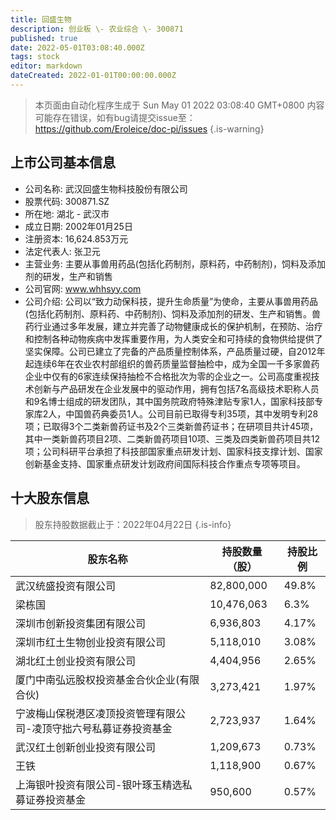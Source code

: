 ```yaml
---
title: 回盛生物
description: 创业板 \- 农业综合 \- 300871
published: true
date: 2022-05-01T03:08:40.000Z
tags: stock
editor: markdown
dateCreated: 2022-01-01T00:00:00.000Z
---
```


> 本页面由自动化程序生成于 Sun May 01 2022 03:08:40 GMT+0800
> 内容可能存在错误，如有bug请提交issue至：https://github.com/Eroleice/doc-pi/issues
{.is-warning}

## 上市公司基本信息
- 公司名称: 武汉回盛生物科技股份有限公司
- 股票代码: 300871.SZ
- 所在地: 湖北 - 武汉市
- 成立日期: 2002年01月25日
- 注册资本: 16,624.853万元
- 法定代表人: 张卫元
- 主营业务: 主要从事兽用药品(包括化药制剂，原料药，中药制剂)，饲料及添加剂的研发，生产和销售
- 公司官网: www.whhsyy.com
- 公司介绍: 公司以“致力动保科技，提升生命质量”为使命，主要从事兽用药品(包括化药制剂、原料药、中药制剂)、饲料及添加剂的研发、生产和销售。兽药行业通过多年发展，建立并完善了动物健康成长的保护机制，在预防、治疗和控制各种动物疾病中发挥重要作用，为人类安全和可持续的食物供给提供了坚实保障。公司已建立了完备的产品质量控制体系，产品质量过硬，自2012年起连续6年在农业农村部组织的兽药质量监督抽检中，成为全国一千多家兽药企业中仅有的6家连续保持抽检不合格批次为零的企业之一。公司高度重视技术创新与产品研发在企业发展中的驱动作用，拥有包括7名高级技术职称人员和9名博士组成的研发团队，其中国务院政府特殊津贴专家1人，国家科技部专家库2人，中国兽药典委员1人。公司目前已取得专利35项，其中发明专利28项；已取得3个二类新兽药证书及2个三类新兽药证书；在研项目共计45项，其中一类新兽药项目2项、二类新兽药项目10项、三类及四类新兽药项目共12项；公司科研平台承担了科技部国家重点研发计划、国家科技支撑计划、国家创新基金支持、国家重点研发计划政府间国际科技合作重点专项等项目。


## 十大股东信息
> 股东持股数据截止于：2022年04月22日
{.is-info}

| 股东名称 | 持股数量（股） | 持股比例 |
| --- | --- | --- |
| 武汉统盛投资有限公司 | 82,800,000 | 49.8% |
| 梁栋国 | 10,476,063 | 6.3% |
| 深圳市创新投资集团有限公司 | 6,936,803 | 4.17% |
| 深圳市红土生物创业投资有限公司 | 5,118,010 | 3.08% |
| 湖北红土创业投资有限公司 | 4,404,956 | 2.65% |
| 厦门中南弘远股权投资基金合伙企业(有限合伙) | 3,273,421 | 1.97% |
| 宁波梅山保税港区凌顶投资管理有限公司-凌顶守拙六号私募证券投资基金 | 2,723,937 | 1.64% |
| 武汉红土创新创业投资有限公司 | 1,209,673 | 0.73% |
| 王铁 | 1,118,900 | 0.67% |
| 上海银叶投资有限公司-银叶琢玉精选私募证券投资基金 | 950,600 | 0.57% |




